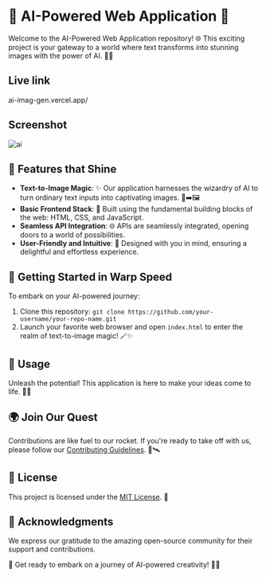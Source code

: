 # 🚀 AI-Powered Web Application 🎨

Welcome to the AI-Powered Web Application repository! 🌐 This exciting project is your gateway to a world where text transforms into stunning images with the power of AI. 🤖✨

## Live link
ai-imag-gen.vercel.app/

## Screenshot
![ai](https://github.com/VikasRana10/AI-Image-Generator/assets/90509555/11b7737f-8d20-48b5-bfbb-7fb915abc343)

## 🌟 Features that Shine

- **Text-to-Image Magic**: ✨ Our application harnesses the wizardry of AI to turn ordinary text inputs into captivating images. 📝➡️🖼️
- **Basic Frontend Stack**: 🔧 Built using the fundamental building blocks of the web: HTML, CSS, and JavaScript.
- **Seamless API Integration**: 🌐 APIs are seamlessly integrated, opening doors to a world of possibilities.
- **User-Friendly and Intuitive**: 🙌 Designed with you in mind, ensuring a delightful and effortless experience.

## 🚀 Getting Started in Warp Speed

To embark on your AI-powered journey:

1. Clone this repository: `git clone https://github.com/your-username/your-repo-name.git`
2. Launch your favorite web browser and open `index.html` to enter the realm of text-to-image magic! 🪄✨

## 🎯 Usage

Unleash the potential! This application is here to make your ideas come to life. 🌈🎨

## 🌍 Join Our Quest

Contributions are like fuel to our rocket. If you're ready to take off with us, please follow our [Contributing Guidelines](CONTRIBUTING.md). 🚀🛰️

## 📜 License

This project is licensed under the [MIT License](LICENSE). 📃

## 🙏 Acknowledgments

We express our gratitude to the amazing open-source community for their support and contributions.

🚀 Get ready to embark on a journey of AI-powered creativity! 🎉🌌

